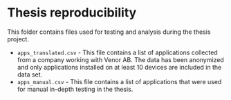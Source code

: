 # Thesis reproducibility

This folder contains files used for testing and analysis during the thesis project.

* `apps_translated.csv` - This file contains a list of applications collected from a company working with Venor AB. The data has been anonymized and only applications installed on at least 10 devices are included in the data set.
* `apps_manual.csv` - This file contains a list of applications that were used for manual in-depth testing in the thesis.
